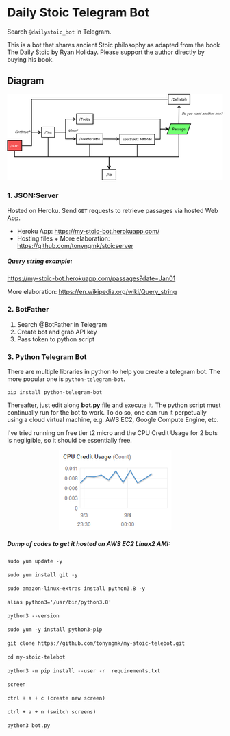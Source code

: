 # Daily Stoic Telegram Bot
Search `@dailystoic_bot` in Telegram. 

This is a bot that shares ancient Stoic philosophy as adapted from the book The Daily Stoic by Ryan Holiday. Please support the author directly by buying his book. 

## Diagram

<p align="center">
  <img src="https://raw.githubusercontent.com/tonyngmk/my-stoic-telebot/master/telegram-stoicbot.png?token=AICMHGLB2OEPKJMXE3FXHQS7KGK7I" />
</p>

### 1. JSON:Server 

Hosted on Heroku. Send `GET` requests to retrieve passages via hosted Web App.

- Heroku App: https://my-stoic-bot.herokuapp.com/
- Hosting files + More elaboration: https://github.com/tonyngmk/stoicserver

##### Query string example:
https://my-stoic-bot.herokuapp.com/passages?date=Jan01

More elaboration: https://en.wikipedia.org/wiki/Query_string


### 2. BotFather

1. Search @BotFather in Telegram
2. Create bot and grab API key
3. Pass token to python script

### 3. Python Telegram Bot

There are multiple libraries in python to help you create a telegram bot. The more popular one is `python-telegram-bot`.

	pip install python-telegram-bot
	
Thereafter, just edit along **bot.py** file and execute it. The python script must continually run for the bot to work. 
To do so, one can run it perpetually using a cloud virtual machine, e.g. AWS EC2, Google Compute Engine, etc. 

I've tried running on free tier t2 micro and the CPU Credit Usage for 2 bots is negligible, so it should be essentially free.

<p align="center">
  <img src="https://raw.githubusercontent.com/tonyngmk/my-stoic-telebot/master/cpu_cred_usage.png?token=AICMHGK2RGR762QQNET7HKS7KGLDK" />
</p>

##### Dump of codes to get it hosted on AWS EC2 Linux2 AMI:

	sudo yum update -y 

	sudo yum install git -y

	sudo amazon-linux-extras install python3.8 -y

	alias python3='/usr/bin/python3.8'

	python3 --version

	sudo yum -y install python3-pip

	git clone https://github.com/tonyngmk/my-stoic-telebot.git

	cd my-stoic-telebot

	python3 -m pip install --user -r  requirements.txt

	screen

	ctrl + a + c (create new screen)

	ctrl + a + n (switch screens)

	python3 bot.py